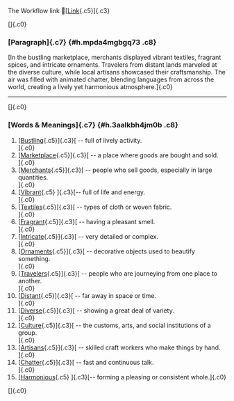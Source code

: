 The Workflow link
👏[[Link](https://www.google.com/url?q=http://www.google.com&sa=D&source=editors&ust=1759401679003994&usg=AOvVaw1SBNi4qWWFWruPRqzYdgPa){.c5}]{.c3}

[]{.c0}

### [Paragraph]{.c7} {#h.mpda4mgbgq73 .c8}

[In the bustling marketplace, merchants displayed vibrant textiles,
fragrant spices, and intricate ornaments. Travelers from distant lands
marveled at the diverse culture, while local artisans showcased their
craftsmanship. The air was filled with animated chatter, blending
languages from across the world, creating a lively yet harmonious
atmosphere.]{.c0}

------------------------------------------------------------------------

[]{.c0}

### [Words & Meanings]{.c7} {#h.3aalkbh4jm0b .c8}

1.  [[Bustling](https://www.google.com/url?q=http://www.google.com&sa=D&source=editors&ust=1759401679005258&usg=AOvVaw0wAnRj0uRdjIfiz2WWltUd){.c5}]{.c3}[ --
    full of lively activity.\
    ]{.c0}
2.  [[Marketplace](https://www.google.com/url?q=http://www.google.com&sa=D&source=editors&ust=1759401679005520&usg=AOvVaw0s6i-Y1QQsXw3uYVgcxAV1){.c5}]{.c3}[ --
    a place where goods are bought and sold.\
    ]{.c0}
3.  [[Merchants](https://www.google.com/url?q=http://www.google.com&sa=D&source=editors&ust=1759401679005739&usg=AOvVaw06AkrSnysXtevlJg1X_oTV){.c5}]{.c3}[ --
    people who sell goods, especially in large quantities.\
    ]{.c0}
4.  [[Vibrant](https://www.google.com/url?q=http://www.google.com&sa=D&source=editors&ust=1759401679006113&usg=AOvVaw2s26qKqoIfefIHazeL4687){.c5}
    ]{.c3}[-- full of life and energy.\
    ]{.c0}
5.  [[Textiles](https://www.google.com/url?q=http://www.google.com&sa=D&source=editors&ust=1759401679006358&usg=AOvVaw21aNk5pveYhAphyfvpnTPq){.c5}]{.c3}[ --
    types of cloth or woven fabric.\
    ]{.c0}
6.  [[Fragrant](https://www.google.com/url?q=http://www.google.com&sa=D&source=editors&ust=1759401679006547&usg=AOvVaw2kkJeBAxuMkCZNsXMHGrDB){.c5}]{.c3}[ --
    having a pleasant smell.\
    ]{.c0}
7.  [[Intricate](https://www.google.com/url?q=http://www.google.com&sa=D&source=editors&ust=1759401679006714&usg=AOvVaw3gqHke8cHXKQqomVDz9SzV){.c5}]{.c3}[ --
    very detailed or complex.\
    ]{.c0}
8.  [[Ornaments](https://www.google.com/url?q=http://www.google.com&sa=D&source=editors&ust=1759401679006884&usg=AOvVaw0fGdc9iLbGTuRZ4TfC6HVk){.c5}]{.c3}[ --
    decorative objects used to beautify something.\
    ]{.c0}
9.  [[Travelers](https://www.google.com/url?q=http://www.google.com&sa=D&source=editors&ust=1759401679007073&usg=AOvVaw2DfCK4Ha-EmmN772rS9pOG){.c5}]{.c3}[ --
    people who are journeying from one place to another.\
    ]{.c0}
10. [[Distant](https://www.google.com/url?q=http://www.google.com&sa=D&source=editors&ust=1759401679007308&usg=AOvVaw1ePOk5jztEb6Dv22N9CyXD){.c5}]{.c3}[ --
    far away in space or time.\
    ]{.c0}
11. [[Diverse](https://www.google.com/url?q=http://www.google.com&sa=D&source=editors&ust=1759401679007547&usg=AOvVaw3HmB1nWH01ba_SUJgb8gh0){.c5}]{.c3}[ --
    showing a great deal of variety.\
    ]{.c0}
12. [[Culture](https://www.google.com/url?q=http://www.google.com&sa=D&source=editors&ust=1759401679007821&usg=AOvVaw03rPNQeEmHPNGe7whk3CMh){.c5}]{.c3}[ --
    the customs, arts, and social institutions of a group.\
    ]{.c0}
13. [[Artisans](https://www.google.com/url?q=http://www.google.com&sa=D&source=editors&ust=1759401679008119&usg=AOvVaw2dnVJvNKrnnbSJp_mXCKmn){.c5}]{.c3}[ --
    skilled craft workers who make things by hand.\
    ]{.c0}
14. [[Chatter](https://www.google.com/url?q=http://www.google.com&sa=D&source=editors&ust=1759401679008343&usg=AOvVaw1VNzkbNrL9iUZ75buJ_ZxO){.c5}]{.c3}[ --
    fast and continuous talk.\
    ]{.c0}
15. [[Harmonious](https://www.google.com/url?q=http://www.google.com&sa=D&source=editors&ust=1759401679008499&usg=AOvVaw3Mp2U7T9W4uY2rlNd1-Zcs){.c5}
    ]{.c3}[-- forming a pleasing or consistent whole.]{.c0}

[]{.c0}
